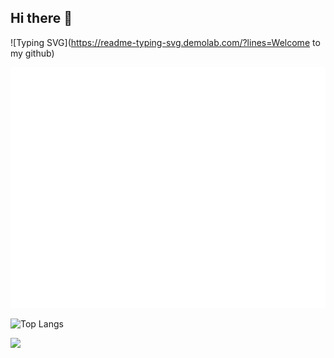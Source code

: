 ## Hi there 👋

<!--
**ninuan/ninuan** is a ✨ _special_ ✨ repository because its `README.md` (this file) appears on your GitHub profile.

Here are some ideas to get you started:

- 🔭 I’m currently working on ...
- 🌱 I’m currently learning ...
- 👯 I’m looking to collaborate on ...
- 🤔 I’m looking for help with ...
- 💬 Ask me about ...
- 📫 How to reach me: ...
- 😄 Pronouns: ...
- ⚡ Fun fact: ...
-->
![Typing SVG](https://readme-typing-svg.demolab.com/?lines=Welcome to my github)


![Metrics](/github-metrics.svg)

![Top Langs](https://github-readme-stats.vercel.app/api/top-langs/?username=ninuan)

![](https://stats.justsong.cn/api/csdn?id=weixin_56022603&cn=true)

